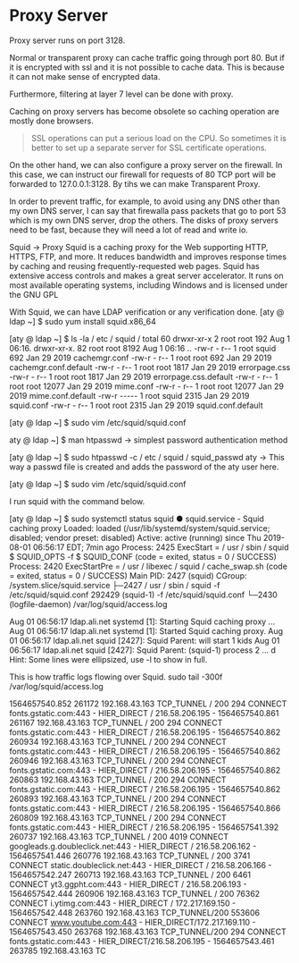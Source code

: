 # Proxy Server



Proxy server runs on port 3128.

Normal or transparent proxy can cache traffic going through port 80. But if it is encrypted with ssl and it is not possible to cache data. This is because it can not make sense of encrypted data. 

Furthermore, filtering at layer 7 level can be done with proxy.

Caching on proxy servers has become obsolete so caching operation are mostly done browsers.

> SSL operations can put a serious load on the CPU. So sometimes it is better to set up  a separate server for SSL certificate operations.

On the other hand, we can also configure a proxy server on the firewall. In this case, we can instruct our firewall  for requests of 80 TCP port will be forwarded to 127.0.0.1:3128.   By tihs we can make Transparent Proxy. 

In order to prevent traffic, for example, to avoid using any DNS other than my own DNS server, I can say that firewalla pass packets that go to port 53 which is my own DNS server, drop the others.
The disks of proxy servers need to be fast, because they will need a lot of read and write io.

Squid -> Proxy
Squid is a caching proxy for the Web supporting HTTP, HTTPS, FTP, and more. It reduces bandwidth and improves response times by caching and reusing frequently-requested web pages. Squid has extensive access controls and makes a great server accelerator. It runs on most available operating systems, including Windows and is licensed under the GNU GPL

With Squid, we can have LDAP verification or any verification done.
[aty @ ldap ~] $ sudo yum install squid.x86_64

[aty @ ldap ~] $ ls -la / etc / squid /
total 60
drwxr-xr-x 2 root root 192 Aug 1 06:16.
drwxr-xr-x. 82 root root 8192 Aug 1 06:16 ..
-rw-r - r-- 1 root squid 692 Jan 29 2019 cachemgr.conf
-rw-r - r-- 1 root root 692 Jan 29 2019 cachemgr.conf.default
-rw-r - r-- 1 root root 1817 Jan 29 2019 errorpage.css
-rw-r - r-- 1 root root 1817 Jan 29 2019 errorpage.css.default
-rw-r - r-- 1 root root 12077 Jan 29 2019 mime.conf
-rw-r - r-- 1 root root 12077 Jan 29 2019 mime.conf.default
-rw-r ----- 1 root squid 2315 Jan 29 2019 squid.conf
-rw-r - r-- 1 root root 2315 Jan 29 2019 squid.conf.default

[aty @ ldap ~] $ sudo vim /etc/squid/squid.conf

aty @ ldap ~] $ man htpasswd -> simplest password authentication method

[aty @ ldap ~] $ sudo htpasswd -c / etc / squid / squid_passwd aty -> This way a passwd file is created and adds the password of the aty user here.

[aty @ ldap ~] $ sudo vim /etc/squid/squid.conf

I run squid with the command below.

[aty @ ldap ~] $ sudo systemctl status squid
● squid.service - Squid caching proxy
   Loaded: loaded (/usr/lib/systemd/system/squid.service; disabled; vendor preset: disabled)
   Active: active (running) since Thu 2019-08-01 06:56:17 EDT; 7min ago
  Process: 2425 ExecStart = / usr / sbin / squid $ SQUID_OPTS -f $ SQUID_CONF (code = exited, status = 0 / SUCCESS)
  Process: 2420 ExecStartPre = / usr / libexec / squid / cache_swap.sh (code = exited, status = 0 / SUCCESS)
 Main PID: 2427 (squid)
   CGroup: /system.slice/squid.service
           ├─2427 / usr / sbin / squid -f /etc/squid/squid.conf
           292429 (squid-1) -f /etc/squid/squid.conf
           └─2430 (logfile-daemon) /var/log/squid/access.log

Aug 01 06:56:17 ldap.ali.net systemd [1]: Starting Squid caching proxy ...
Aug 01 06:56:17 ldap.ali.net systemd [1]: Started Squid caching proxy.
Aug 01 06:56:17 ldap.ali.net squid [2427]: Squid Parent: will start 1 kids
Aug 01 06:56:17 ldap.ali.net squid [2427]: Squid Parent: (squid-1) process 2 ... d
Hint: Some lines were ellipsized, use -l to show in full.

This is how traffic logs flowing over Squid.
sudo tail -300f /var/log/squid/access.log

1564657540.852 261172 192.168.43.163 TCP_TUNNEL / 200 294 CONNECT fonts.gstatic.com:443 - HIER_DIRECT / 216.58.206.195 -
1564657540.861 261167 192.168.43.163 TCP_TUNNEL / 200 294 CONNECT fonts.gstatic.com:443 - HIER_DIRECT / 216.58.206.195 -
1564657540.862 260934 192.168.43.163 TCP_TUNNEL / 200 294 CONNECT fonts.gstatic.com:443 - HIER_DIRECT / 216.58.206.195 -
1564657540.862 260946 192.168.43.163 TCP_TUNNEL / 200 294 CONNECT fonts.gstatic.com:443 - HIER_DIRECT / 216.58.206.195 -
1564657540.862 260863 192.168.43.163 TCP_TUNNEL / 200 294 CONNECT fonts.gstatic.com:443 - HIER_DIRECT / 216.58.206.195 -
1564657540.862 260893 192.168.43.163 TCP_TUNNEL / 200 294 CONNECT fonts.gstatic.com:443 - HIER_DIRECT / 216.58.206.195 -
1564657540.866 260809 192.168.43.163 TCP_TUNNEL / 200 294 CONNECT fonts.gstatic.com:443 - HIER_DIRECT / 216.58.206.195 -
1564657541.392 260737 192.168.43.163 TCP_TUNNEL / 200 4019 CONNECT googleads.g.doubleclick.net:443 - HIER_DIRECT / 216.58.206.162 -
1564657541.446 260776 192.168.43.163 TCP_TUNNEL / 200 3741 CONNECT static.doubleclick.net:443 - HIER_DIRECT / 216.58.206.166 -
1564657542.247 260713 192.168.43.163 TCP_TUNNEL / 200 6461 CONNECT yt3.ggpht.com:443 - HIER_DIRECT / 216.58.206.193 -
1564657542.444 260906 192.168.43.163 TCP_TUNNEL / 200 76362 CONNECT i.ytimg.com:443 - HIER_DIRECT / 172.217.169.150 -
1564657542.448 263760 192.168.43.163 TCP_TUNNEL/200 553606 CONNECT www.youtube.com:443 - HIER_DIRECT/172.217.169.110 -
1564657543.450 263768 192.168.43.163 TCP_TUNNEL/200 294 CONNECT fonts.gstatic.com:443 - HIER_DIRECT/216.58.206.195 -
1564657543.461 263785 192.168.43.163 TC

